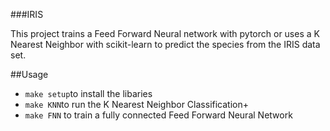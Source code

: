 ###IRIS

This project trains a Feed Forward Neural network with pytorch or uses a K Nearest Neighbor with scikit-learn to predict the species from the IRIS data set.

##Usage
- `make setup`to install the libaries
- `make KNN`to run the K Nearest Neighbor Classification+
- `make FNN` to train a fully connected Feed Forward Neural Network
